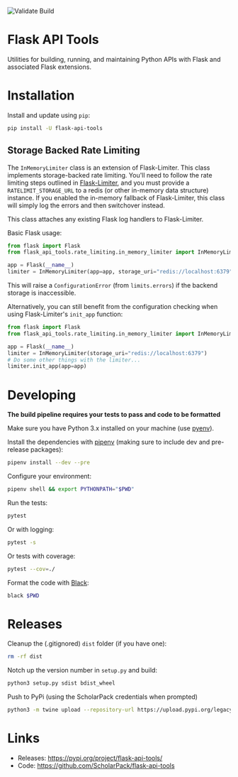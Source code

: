 ![Validate Build](https://github.com/ScholarPack/flask-api-tools/workflows/Validate%20Build/badge.svg)

# Flask API Tools
Utilities for building, running, and maintaining Python APIs with Flask and 
associated Flask extensions.

# Installation
Install and update using `pip`:

```bash 
pip install -U flask-api-tools
```

## Storage Backed Rate Limiting
The ```InMemoryLimiter``` class is an extension of Flask-Limiter. This class
implements storage-backed rate limiting. You'll need to follow the rate limiting steps
outlined in [Flask-Limiter](https://flask-limiter.readthedocs.io/en/stable/), and 
you must provide a ```RATELIMIT_STORAGE_URL``` to a redis (or other in-memory data
structure) instance. If you enabled the in-memory fallback of Flask-Limiter,
this class will simply log the errors and then switchover instead.

This class attaches any existing Flask log handlers to Flask-Limiter.

Basic Flask usage:

```python
from flask import Flask
from flask_api_tools.rate_limiting.in_memory_limiter import InMemoryLimiter

app = Flask(__name__)
limiter = InMemoryLimiter(app=app, storage_uri="redis://localhost:6379")
```

This will raise a ```ConfigurationError``` (from ```limits.errors```) if the backend
storage is inaccessible. 

Alternatively, you can still benefit from the configuration checking when using
Flask-Limiter's ```init_app``` function:

```python
from flask import Flask
from flask_api_tools.rate_limiting.in_memory_limiter import InMemoryLimiter

app = Flask(__name__)
limiter = InMemoryLimiter(storage_uri="redis://localhost:6379")
# Do some other things with the limiter...
limiter.init_app(app=app)
```

# Developing
__The build pipeline requires your tests to pass and code to be formatted__

Make sure you have Python 3.x installed on your machine (use [pyenv](https://github.com/pyenv/pyenv)).

Install the dependencies with [pipenv](https://github.com/pypa/pipenv) (making sure to include dev and pre-release packages):

```bash
pipenv install --dev --pre
```

Configure your environment:

```bash
pipenv shell && export PYTHONPATH="$PWD"
```

Run the tests:

```bash
pytest
```

Or with logging:

```bash
pytest -s
```

Or tests with coverage:

```bash
pytest --cov=./
```

Format the code with [Black](https://github.com/psf/black):

```bash
black $PWD
```

# Releases
Cleanup the (.gitignored) `dist` folder (if you have one):

```bash
rm -rf dist
```

Notch up the version number in `setup.py` and build:

```bash
python3 setup.py sdist bdist_wheel
```

Push to PyPi (using the ScholarPack credentials when prompted)

```bash
python3 -m twine upload --repository-url https://upload.pypi.org/legacy/ dist/*
```

# Links
* Releases: https://pypi.org/project/flask-api-tools/
* Code: https://github.com/ScholarPack/flask-api-tools
